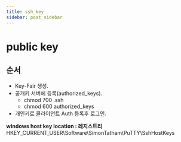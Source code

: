 ```yaml
---
title: ssh_key
sidebar: post_sidebar
---
```


# public key

## 순서
- Key-Fair 생성.
- 공개키 서버에 등록(authorized_keys).
  - chmod 700 .ssh 
  - chmod 600 authorized_keys  
- 개인키로 클라이언트 Auth 등록후 로그인.



**windows host key location : 레지스트리**  
HKEY_CURRENT_USER\Software\SimonTatham\PuTTY\SshHostKeys


